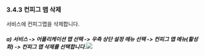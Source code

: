 ### 3.4.3 컨피그 맵 삭제

서비스에 컨피그맵을 삭제합니다.

##### a\) 서비스 -&gt; 어플리케이션 맵 선택 -&gt;  우측 상단 설정 메뉴 선택 -&gt; 컨피그 맵 메뉴\(활성화\) -&gt; 컨피그 맵 삭제를 선택합니다.![](/assets/v2.1컨피그맵편집,삭제.png)



